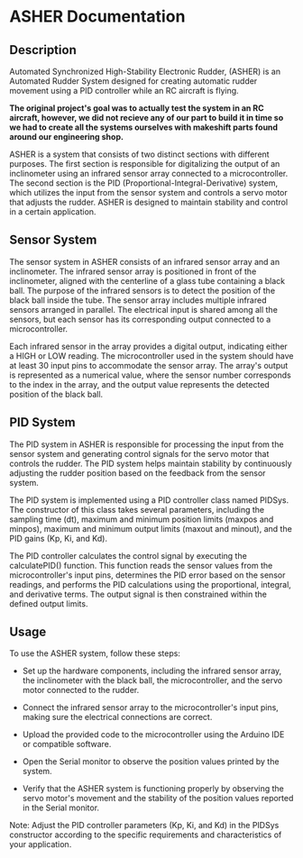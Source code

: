 # ASHER Documentation

## Description
Automated Synchronized High-Stability Electronic Rudder, (ASHER) is an Automated Rudder System designed for creating automatic rudder movement using a PID controller while an RC aircraft is flying. 

**The original project's goal was to actually test the system in an RC aircraft, however, we did not recieve any of our part to build it in time so we had to create all the systems ourselves with makeshift parts found around our engineering shop.**

ASHER is a system that consists of two distinct sections with different purposes. The first section is responsible for digitalizing the output of an inclinometer using an infrared sensor array connected to a microcontroller. The second section is the PID (Proportional-Integral-Derivative) system, which utilizes the input from the sensor system and controls a servo motor that adjusts the rudder. ASHER is designed to maintain stability and control in a certain application.

## Sensor System
The sensor system in ASHER consists of an infrared sensor array and an inclinometer. The infrared sensor array is positioned in front of the inclinometer, aligned with the centerline of a glass tube containing a black ball. The purpose of the infrared sensors is to detect the position of the black ball inside the tube. The sensor array includes multiple infrared sensors arranged in parallel. The electrical input is shared among all the sensors, but each sensor has its corresponding output connected to a microcontroller.

Each infrared sensor in the array provides a digital output, indicating either a HIGH or LOW reading. The microcontroller used in the system should have at least 30 input pins to accommodate the sensor array. The array's output is represented as a numerical value, where the sensor number corresponds to the index in the array, and the output value represents the detected position of the black ball.

## PID System
The PID system in ASHER is responsible for processing the input from the sensor system and generating control signals for the servo motor that controls the rudder. The PID system helps maintain stability by continuously adjusting the rudder position based on the feedback from the sensor system.

The PID system is implemented using a PID controller class named PIDSys. The constructor of this class takes several parameters, including the sampling time (dt), maximum and minimum position limits (maxpos and minpos), maximum and minimum output limits (maxout and minout), and the PID gains (Kp, Ki, and Kd).

The PID controller calculates the control signal by executing the calculatePID() function. This function reads the sensor values from the microcontroller's input pins, determines the PID error based on the sensor readings, and performs the PID calculations using the proportional, integral, and derivative terms. The output signal is then constrained within the defined output limits.

## Usage

To use the ASHER system, follow these steps:

* Set up the hardware components, including the infrared sensor array, the inclinometer with the black ball, the microcontroller, and the servo motor connected to the rudder.

* Connect the infrared sensor array to the microcontroller's input pins, making sure the electrical connections are correct.

* Upload the provided code to the microcontroller using the Arduino IDE or compatible software.

* Open the Serial monitor to observe the position values printed by the system.

* Verify that the ASHER system is functioning properly by observing the servo motor's movement and the stability of the position values reported in the Serial monitor.

Note: Adjust the PID controller parameters (Kp, Ki, and Kd) in the PIDSys constructor according to the specific requirements and characteristics of your application.
